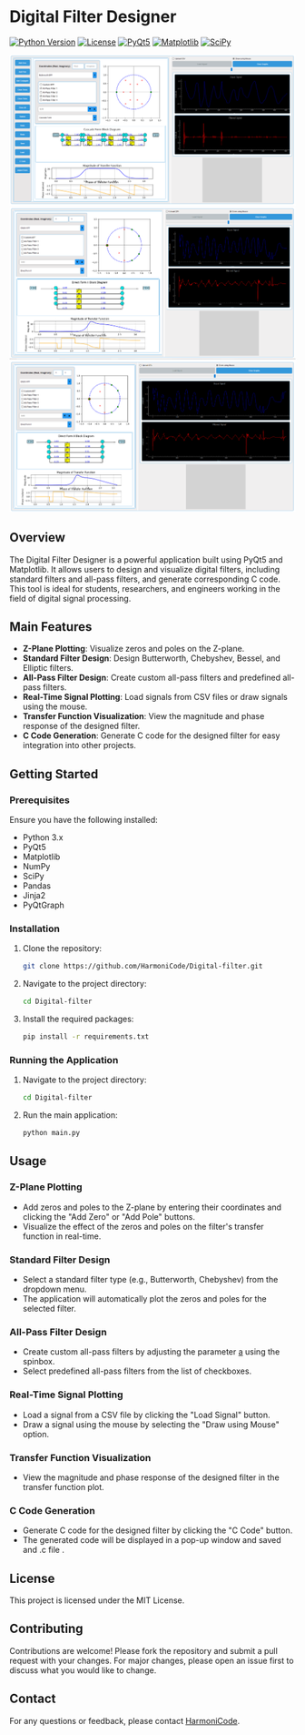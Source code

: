 # Digital Filter Designer

[![Python Version](https://img.shields.io/badge/python-3.x-blue.svg)](https://www.python.org/)
[![License](https://img.shields.io/badge/license-MIT-green.svg)](LICENSE)
[![PyQt5](https://img.shields.io/badge/PyQt5-5.15.4-red.svg)](https://pypi.org/project/PyQt5/)
[![Matplotlib](https://img.shields.io/badge/Matplotlib-3.4.3-orange.svg)](https://matplotlib.org/)
[![SciPy](https://img.shields.io/badge/SciPy-1.7.1-lightgrey.svg)](https://www.scipy.org/)

![Digital Filter Designer](./assets/image.png)
![Digital Filter Designer](./assets/image2.png)
![Digital Filter Designer](./assets/image3.png)

## Overview

The Digital Filter Designer is a powerful application built using PyQt5 and Matplotlib. It allows users to design and visualize digital filters, including standard filters and all-pass filters, and generate corresponding C code. This tool is ideal for students, researchers, and engineers working in the field of digital signal processing.

## Main Features

- **Z-Plane Plotting**: Visualize zeros and poles on the Z-plane.
- **Standard Filter Design**: Design Butterworth, Chebyshev, Bessel, and Elliptic filters.
- **All-Pass Filter Design**: Create custom all-pass filters and predefined all-pass filters.
- **Real-Time Signal Plotting**: Load signals from CSV files or draw signals using the mouse.
- **Transfer Function Visualization**: View the magnitude and phase response of the designed filter.
- **C Code Generation**: Generate C code for the designed filter for easy integration into other projects.

## Getting Started

### Prerequisites

Ensure you have the following installed:

- Python 3.x
- PyQt5
- Matplotlib
- NumPy
- SciPy
- Pandas
- Jinja2
- PyQtGraph

### Installation

1. Clone the repository:
    ```sh
    git clone https://github.com/HarmoniCode/Digital-filter.git
    ```
2. Navigate to the project directory:
    ```sh
    cd Digital-filter
    ```
3. Install the required packages:
    ```sh
    pip install -r requirements.txt
    ```

### Running the Application

1. Navigate to the project directory:
    ```sh
    cd Digital-filter
    ```
2. Run the main application:
    ```sh
    python main.py
    ```

## Usage

### Z-Plane Plotting

- Add zeros and poles to the Z-plane by entering their coordinates and clicking the "Add Zero" or "Add Pole" buttons.
- Visualize the effect of the zeros and poles on the filter's transfer function in real-time.

### Standard Filter Design

- Select a standard filter type (e.g., Butterworth, Chebyshev) from the dropdown menu.
- The application will automatically plot the zeros and poles for the selected filter.

### All-Pass Filter Design

- Create custom all-pass filters by adjusting the parameter [a](http://_vscodecontentref_/0) using the spinbox.
- Select predefined all-pass filters from the list of checkboxes.

### Real-Time Signal Plotting

- Load a signal from a CSV file by clicking the "Load Signal" button.
- Draw a signal using the mouse by selecting the "Draw using Mouse" option.

### Transfer Function Visualization

- View the magnitude and phase response of the designed filter in the transfer function plot.

### C Code Generation

- Generate C code for the designed filter by clicking the "C Code" button.
- The generated code will be displayed in a pop-up window and saved and .c file .

## License

This project is licensed under the MIT License.

## Contributing

Contributions are welcome! Please fork the repository and submit a pull request with your changes. For major changes, please open an issue first to discuss what you would like to change.

## Contact

For any questions or feedback, please contact [HarmoniCode](https://github.com/HarmoniCode).
